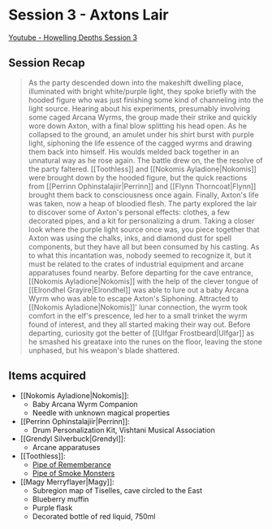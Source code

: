 # Session 3 - Axtons Lair

[Youtube - Howelling Depths Session 3](https://www.youtube.com/watch?v=5PW5pKbXyPo)

## Session Recap

> As the party descended down into the makeshift dwelling place, illuminated with bright white/purple light, they spoke briefly with the hooded figure who was just finishing some kind of channeling into the light source.  Hearing about his experiments, presumably involving some caged Arcana Wyrms, the group made their strike and quickly wore down Axton, with a final blow splitting his head open.  As he collapsed to the ground, an amulet under his shirt burst with purple light, siphoning the life essence of the cagged wyrms and drawing them back into himself.  His woulds melded back together in an unnatural way as he rose again.  The battle drew on, the the resolve of the party faltered.  [[Toothless]] and [[Nokomis Ayladione|Nokomis]] were brought down by the hooded figure, but the quick reactions from [[Perrinn Ophinstalajiir|Perrinn]] and [[Flynn Thorncoat|Flynn]] brought them back to consciousness once again.  Finally, Axton's life was taken, now a heap of bloodied flesh.  The party explored the lair to discover some of Axton's personal effects: clothes, a few decorated pipes, and a kit for personalizing a drum.  Taking a closer look where the purple light source once was, you piece together that Axton was using the chalks, inks, and diamond dust for spell components, but they have all but been consumed by his casting.  As to what this incantation was, nobody seemed to recognize it, but it must be related to the crates of industrial equipment and arcane apparatuses found nearby.  Before departing for the cave entrance, [[Nokomis Ayladione|Nokomis]] with the help of the clever tongue of [[Elrondhel Grayire|Elrondhel]] was able to lure out a baby Arcana Wyrm who was able to escape Axton's Siphoning. Attracted to [[Nokomis Ayladione|Nokomis]]' lunar connection, the wyrm took comfort in the elf's prescence, led her to a small trinket the wyrm found of interest, and they all started making their way out. Before departing, curiosity got the better of [[Ulfgar Frostbeard|Ulfgar]] as he smashed his greataxe into the runes on the floor, leaving the stone unphased, but his weapon's blade shattered.

## Items acquired

- [[Nokomis Ayladione|Nokomis]]: 
	- Baby Arcana Wyrm Companion
	- Needle with unknown magical properties
- [[Perrinn Ophinstalajiir|Perrinn]]: 
	- Drum Personalization Kit, Vishtani Musical Association
- [[Grendyl Silverbuck|Grendyl]]: 
	- Arcane apparatuses
- [[Toothless]]:
	- [Pipe of Rememberance](http://dnd5e.wikidot.com/wondrous-items:pipe-of-remembrance)
	- [Pipe of Smoke Monsters](http://dnd5e.wikidot.com/wondrous-items:pipe-of-smoke-monsters)
- [[Magy Merryflayer|Magy]]:
	- Subregion map of Tiselles, cave circled to the East
	- Blueberry muffin
	- Purple flask
	- Decorated bottle of red liquid, 750ml